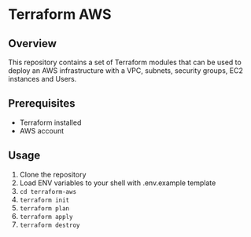 # Terraform AWS

## Overview

This repository contains a set of Terraform modules that can be used to deploy an AWS infrastructure with a VPC, subnets, security groups, EC2 instances and Users.

## Prerequisites

- Terraform installed
- AWS account

## Usage

1. Clone the repository
2. Load ENV variables to your shell with .env.example template
3. `cd terraform-aws`
4. `terraform init`
5. `terraform plan`
6. `terraform apply`
7. `terraform destroy`

